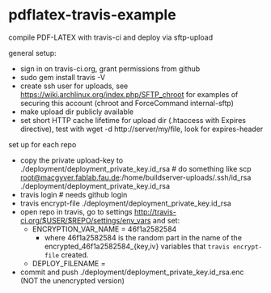 pdflatex-travis-example
=======================

compile PDF-LATEX with travis-ci and deploy via sftp-upload

general setup:
* sign in on travis-ci.org, grant permissions from github
* sudo gem install travis -V
* create ssh user for uploads, see https://wiki.archlinux.org/index.php/SFTP_chroot for examples of securing this account (chroot and ForceCommand internal-sftp)
* make upload dir publicly available
* set short HTTP cache lifetime for upload dir (.htaccess with Expires directive), test with wget -d http://server/my/file, look for expires-header

set up for each repo
* copy the private upload-key to ./deployment/deployment_private_key.id_rsa # do something like scp root@macgyver.fablab.fau.de:/home/buildserver-uploads/.ssh/id_rsa ./deployment/deployment_private_key.id_rsa
* travis login # needs github login
* travis encrypt-file ./deployment/deployment_private_key.id_rsa 
* open repo in travis, go to settings http://travis-ci.org/$USER/$REPO/settings/env_vars and set:
  * ENCRYPTION_VAR_NAME = 46f1a2582584
    * where 46f1a2582584 is the random part in the name of the encrypted_46f1a2582584_{key,iv} variables that ```travis encrypt-file``` created.
  * DEPLOY_FILENAME = 
* commit and push ./deployment/deployment_private_key.id_rsa.enc (NOT the unencrypted version)

